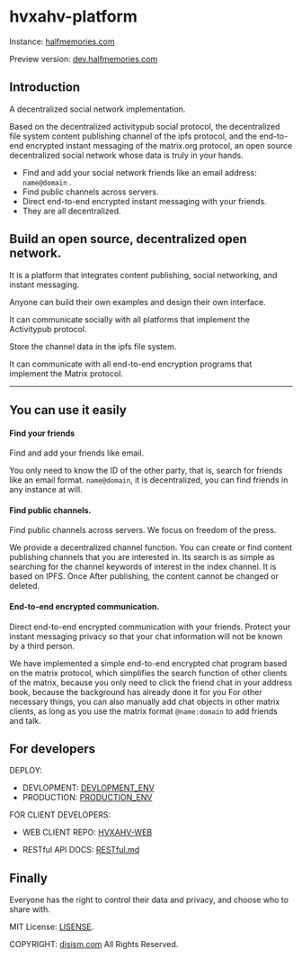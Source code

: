 # hvxahv-platform

Instance: [halfmemories.com](https://halfmemories.com)

Preview version: [dev.halfmemories.com](https://dev.halfmemories.com)

## Introduction

A decentralized social network implementation.

Based on the decentralized activitypub social protocol, the decentralized file system content publishing channel of the ipfs protocol, and the end-to-end encrypted instant messaging of the matrix.org protocol, an open source decentralized social network whose data is truly in your hands.

- Find and add your social network friends like an email address: `name@domain` .
- Find public channels across servers.
- Direct end-to-end encrypted instant messaging with your friends.
- They are all decentralized.

## Build an open source, decentralized open network.

It is a platform that integrates content publishing, social networking, and instant messaging.

Anyone can build their own examples and design their own interface.

It can communicate socially with all platforms that implement the Activitypub protocol.

Store the channel data in the ipfs file system.

It can communicate with all end-to-end encryption programs that implement the Matrix protocol.

---

## You can use it easily

#### Find your friends

Find and add your friends like email.

You only need to know the ID of the other party, that is, search for friends like an email format. `name@domain`, it is decentralized, you can find friends in any instance at will.

#### Find public channels.

Find public channels across servers. We focus on freedom of the press.

We provide a decentralized channel function. You can create or find content publishing channels that you are interested in. Its search is as simple as searching for the channel keywords of interest in the index channel. It is based on IPFS. Once After publishing, the content cannot be changed or deleted.

#### End-to-end encrypted communication.

Direct end-to-end encrypted communication with your friends. Protect your instant messaging privacy so that your chat information will not be known by a third person.

We have implemented a simple end-to-end encrypted chat program based on the matrix protocol, which simplifies the search function of other clients of the matrix, because you only need to click the friend chat in your address book, because the background has already done it for you For other necessary things, you can also manually add chat objects in other matrix clients, as long as you use the matrix format `@name:domain` to add friends and talk.



## For developers

DEPLOY:

- DEVLOPMENT: [DEVLOPMENT_ENV](./deploy/PRODUCTION_ENV.md)
- PRODUCTION: [PRODUCTION_ENV](./deploy/PRODUCTION_ENV.md)

FOR CLIENT DEVELOPERS: 

- WEB CLIENT REPO: [HVXAHV-WEB](https://github.com/disism/hvxahv-web)

- RESTful API DOCS: [RESTful.md](./app/gateway/RESTFul.md)

## Finally

Everyone has the right to control their data and privacy, and choose who to share with.



MIT License: [LISENSE](https://opensource.org/licenses/MIT/).

COPYRIGHT: [disism.com](https://disism.com/)  All Rights Reserved.

